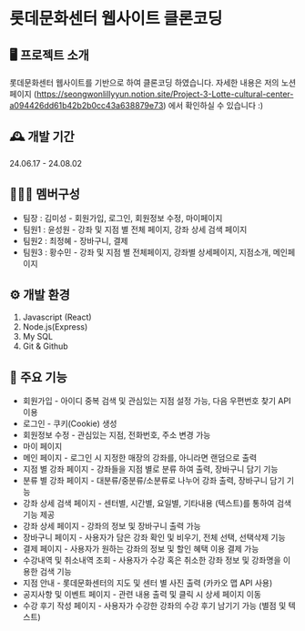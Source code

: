 # 롯데문화센터 웹사이트 클론코딩

## 🖥️ 프로젝트 소개
롯데문화센터 웹사이트를 기반으로 하여 클론코딩 하였습니다. 
자세한 내용은 저의 노션 페이지 (https://seongwonlillyyun.notion.site/Project-3-Lotte-cultural-center-a094426dd61b42b2b0cc43a638879e73) 에서 확인하실 수 있습니다 :)

## 🕰️ 개발 기간
24.06.17 - 24.08.02

## 🧑‍🤝‍🧑 멤버구성
- 팀장 : 김미성 - 회원가입, 로그인, 회원정보 수정, 마이페이지
- 팀원1 : 윤성원 - 강좌 및 지점 별 전체 페이지, 강좌 상세 검색 페이지
- 팀원2 : 최정혜 - 장바구니, 결제
- 팀원3 : 황수민 - 강좌 및 지점 별 전체페이지, 강좌별 상세페이지, 지점소개, 메인페이지

## ⚙️ 개발 환경
1. Javascript (React)
2. Node.js(Express)
3. My SQL
4. Git & Github

## 📌 주요 기능
- 회원가입 - 아이디 중복 검색 및 관심있는 지점 설정 가능, 다음 우편번호 찾기 API 이용
- 로그인 - 쿠키(Cookie) 생성
- 회원정보 수정 - 관심있는 지점, 전화번호, 주소 변경 가능
- 마이 페이지 
- 메인 페이지 - 로그인 시 지정한 매장의 강좌를, 아니라면 랜덤으로 출력
- 지점 별 강좌 페이지 - 강좌들을 지점 별로 분류 하여 출력, 장바구니 담기 기능
- 분류 별 강좌 페이지 - 대분류/중분류/소분류로 나누어 강좌 출력, 장바구니 담기 기능
- 강좌 상세 검색 페이지 - 센터별, 시간별, 요일별, 기타내용 (텍스트)를 통하여 검색 기능 제공
- 강좌 상세 페이지 - 강좌의 정보 및 장바구니 출력 가능
- 장바구니 페이지 - 사용자가 담은 강좌 확인 및 비우기, 전체 선택, 선택삭제 기능
- 결제 페이지 - 사용자가 원하는 강좌의 정보 및 할인 혜택 이용 결제 가능
- 수강내역 및 취소내역 조회 - 사용자가 수강 혹은 취소한 강좌 정보 및 강좌명을 이용한 검색 기능
- 지점 안내 - 롯데문화센터의 지도 및 센터 별 사진 출력 (카카오 맵 API 사용)
- 공지사항 및 이벤트 페이지 - 관련 내용 출력 및 클릭 시 상세 페이지 이동
- 수강 후기 작성 페이지 - 사용자가 수강한 강좌의 수강 후기 남기기 가능 (별점 및 텍스트) 
